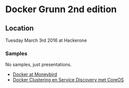 # Docker Grunn 2nd edition

## Location

Tuesday March 3rd 2016 at Hackerone

### Samples

No samples, just presentations.

* [Docker at Moneybird](http://www.slideshare.net/edwinvl/docker-at-moneybirdb)
* [Docker Clustering en Service Discovery met CoreOS](https://speakerdeck.com/marcelharkema/dockergrunn-20150303-docker-clustering-en-service-discovery-met-coreos)
